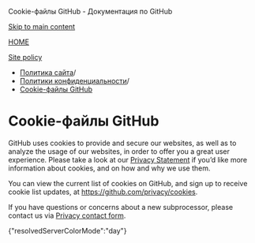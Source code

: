 Cookie-файлы GitHub - Документация по GitHub

[Skip to main content](#main-content)

[HOME](/ru)

[Site policy](/ru/site-policy)

* [Политика сайта](/ru/site-policy)/
* [Политики конфиденциальности](/ru/site-policy/privacy-policies)/
* [Cookie-файлы GitHub](/ru/site-policy/privacy-policies/github-cookies)

Cookie-файлы GitHub
==========

GitHub uses cookies to provide and secure our websites, as well as to analyze the usage of our websites, in order to offer you a great user experience. Please take a look at our [Privacy Statement](/en/site-policy/privacy-policies/github-privacy-statement#our-use-of-cookies-and-tracking) if you’d like more information about cookies, and on how and why we use them.

You can view the current list of cookies on GitHub, and sign up to receive cookie list updates, at <https://github.com/privacy/cookies>.

If you have questions or concerns about a new subprocessor, please contact us via [Privacy contact form](https://github.com/contact/privacy).

{"resolvedServerColorMode":"day"}
